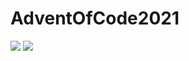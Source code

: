 # AdventOfCode2021

![](https://img.shields.io/badge/day%20📅-19-blue)
![](https://img.shields.io/badge/stars%20⭐-20-yellow)

